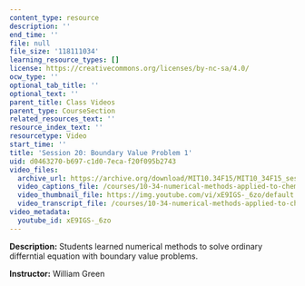 ```yaml
---
content_type: resource
description: ''
end_time: ''
file: null
file_size: '118111034'
learning_resource_types: []
license: https://creativecommons.org/licenses/by-nc-sa/4.0/
ocw_type: ''
optional_tab_title: ''
optional_text: ''
parent_title: Class Videos
parent_type: CourseSection
related_resources_text: ''
resource_index_text: ''
resourcetype: Video
start_time: ''
title: 'Session 20: Boundary Value Problem 1'
uid: d0463270-b697-c1d0-7eca-f20f095b2743
video_files:
  archive_url: https://archive.org/download/MIT10.34F15/MIT10_34F15_ses20_300k.mp4
  video_captions_file: /courses/10-34-numerical-methods-applied-to-chemical-engineering-fall-2015/9c563e3179995722ad7070693474d681_xE9IGS-_6zo.vtt
  video_thumbnail_file: https://img.youtube.com/vi/xE9IGS-_6zo/default.jpg
  video_transcript_file: /courses/10-34-numerical-methods-applied-to-chemical-engineering-fall-2015/0d55b42ca3c1034832b306058cf87203_xE9IGS-_6zo.pdf
video_metadata:
  youtube_id: xE9IGS-_6zo
---
```


**Description:** Students learned numerical methods to solve ordinary differntial equation with boundary value problems.

**Instructor:** William Green

